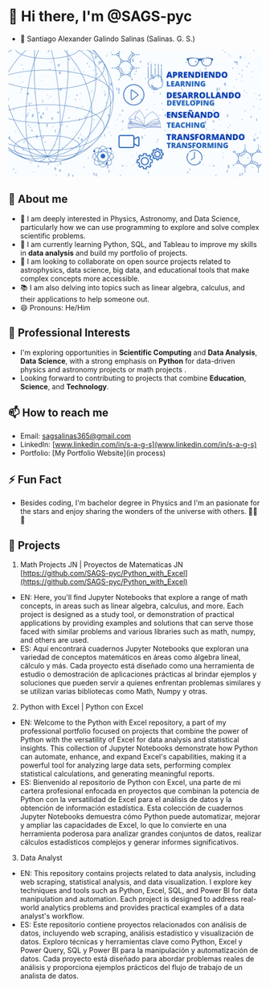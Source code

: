# 👋 Hi there, I'm @SAGS-pyc
- 🧒 Santiago Alexander Galindo Salinas (Salinas. G. S.)
  
![Banner](./Banner.jpg)

## 🚀 About me
- 👀 I am deeply interested in Physics, Astronomy, and Data Science, particularly how we can use programming to explore and solve complex scientific problems.
- 🌱 I am currently learning Python, SQL, and Tableau to improve my skills in **data analysis** and build my portfolio of projects.
- 💞️ I am looking to collaborate on open source projects related to astrophysics, data science, big data, and educational tools that make complex concepts more accessible.
- 📚 I am also delving into topics such as linear algebra, calculus, and their applications to help someone out.
- 😄 Pronouns: He/Him

## 💼 Professional Interests
- I'm exploring opportunities in **Scientific Computing** and **Data Analysis**, **Data Science**, with a strong emphasis on **Python** for data-driven physics and astronomy projects or math projects .
- Looking forward to contributing to projects that combine **Education**, **Science**, and **Technology**.

## 📫 How to reach me
- Email: [sagsalinas365@gmail.com](mailto:sagsalinas365@gmail.com)
- LinkedIn: [www.linkedin.com/in/s-a-g-s](www.linkedin.com/in/s-a-g-s)
- Portfolio: [My Portfolio Website](in process)

## ⚡ Fun Fact
- Besides coding, I'm bachelor degree in Physics and I'm an pasionate for the stars and enjoy sharing the wonders of the universe with others. 👨‍🏫🌌

## 📂 Projects

1. Math Projects JN | Proyectos de Matematicas JN [https://github.com/SAGS-pyc/Python_with_Excel](https://github.com/SAGS-pyc/Python_with_Excel)

- EN: Here, you'll find Jupyter Notebooks that explore a range of math concepts, in areas such as linear algebra, calculus, and more. Each project is designed as a study tool, or demonstration of practical applications by providing examples and solutions that can serve those faced with similar problems and various libraries such as math, numpy, and others are used.
- ES: Aquí encontrará cuadernos Jupyter Notebooks que exploran una variedad de conceptos matemáticos en áreas como álgebra lineal, cálculo y más. Cada proyecto está diseñado como una herramienta de estudio o demostración de aplicaciones prácticas al brindar ejemplos y soluciones que pueden servir a quienes enfrentan problemas similares y se utilizan varias bibliotecas como Math, Numpy y otras.

2. Python with Excel | Python con Excel

- EN: Welcome to the Python with Excel repository, a part of my professional portfolio focused on projects that combine the power of Python with the versatility of Excel for data analysis and statistical insights. This collection of Jupyter Notebooks demonstrate how Python can automate, enhance, and expand Excel's capabilities, making it a powerful tool for analyzing large data sets, performing complex statistical calculations, and generating meaningful reports.
- ES: Bienvenido al repositorio de Python con Excel, una parte de mi cartera profesional enfocada en proyectos que combinan la potencia de Python con la versatilidad de Excel para el análisis de datos y la obtención de información estadística. Esta colección de cuadernos Jupyter Notebooks demuestra cómo Python puede automatizar, mejorar y ampliar las capacidades de Excel, lo que lo convierte en una herramienta poderosa para analizar grandes conjuntos de datos, realizar cálculos estadísticos complejos y generar informes significativos.

3. Data Analyst

- EN: This repository contains projects related to data analysis, including web scraping, statistical analysis, and data visualization. I explore key techniques and tools such as Python, Excel, SQL, and Power BI for data manipulation and automation. Each project is designed to address real-world analytics problems and provides practical examples of a data analyst's workflow.
- ES: Este repositorio contiene proyectos relacionados con análisis de datos, incluyendo web scraping, análisis estadístico y visualización de datos. Exploro técnicas y herramientas clave como Python, Excel y Power Query, SQL y Power BI para la manipulación y automatización de datos. Cada proyecto está diseñado para abordar problemas reales de análisis y proporciona ejemplos prácticos del flujo de trabajo de un analista de datos.


<!---
SAGS-pyc/SAGS-pyc is a ✨ special ✨ repository because its `README.md` (this file) appears on your GitHub profile.
You can click the Preview link to take a look at your changes.
--->
